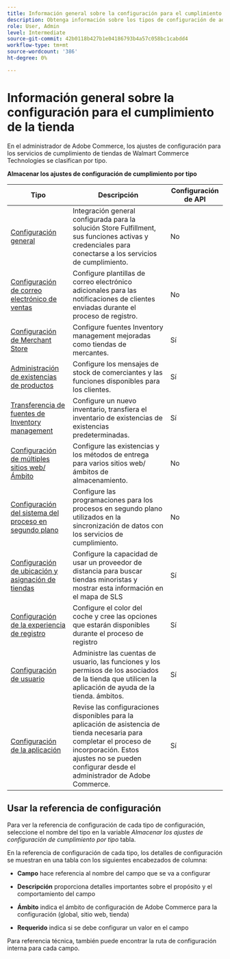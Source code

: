 ```yaml
---
title: Información general sobre la configuración para el cumplimiento de la tienda
description: Obtenga información sobre los tipos de configuración de administración disponibles para personalizar las capacidades de cumplimiento extendidas que proporciona la solución de cumplimiento de almacenamiento y vincule las instrucciones para completar la configuración.
role: User, Admin
level: Intermediate
source-git-commit: 42b0118b427b1e04186793b4a57c058bc1cabdd4
workflow-type: tm+mt
source-wordcount: '386'
ht-degree: 0%

---
```



# Información general sobre la configuración para el cumplimiento de la tienda

En el administrador de Adobe Commerce, los ajustes de configuración para los servicios de cumplimiento de tiendas de Walmart Commerce Technologies se clasifican por tipo.

**Almacenar los ajustes de configuración de cumplimiento por tipo**

| **Tipo** | **Descripción** | **Configuración de API** |
|--------------------------------------------------------------------------|--------------------------------------------------------------------------------------------------------------------------------------------------------------------------|----------------------|
| [Configuración general](enable-general.md) | Integración general configurada para la solución Store Fulfillment, sus funciones activas y credenciales para conectarse a los servicios de cumplimiento. | No |
| [Configuración de correo electrónico de ventas](sales-emails.md) | Configure plantillas de correo electrónico adicionales para las notificaciones de clientes enviadas durante el proceso de registro. | No |
| [Configuración de Merchant Store](merchant-store-configuration.md) | Configure fuentes Inventory management mejoradas como tiendas de mercantes. | Sí |
| [Administración de existencias de productos](product-stock.md) | Configure los mensajes de stock de comerciantes y las funciones disponibles para los clientes. | Sí |
| [Transferencia de fuentes de Inventory management](inventory-stock-transfer.md) | Configure un nuevo inventario, transfiera el inventario de existencias de existencias predeterminadas. | Sí |
| [Configuración de múltiples sitios web/Ámbito](multi-site-and-scope-config.md) | Configure las existencias y los métodos de entrega para varios sitios web/ámbitos de almacenamiento. | No |
| [Configuración del sistema del proceso en segundo plano](background-processes.md) | Configure las programaciones para los procesos en segundo plano utilizados en la sincronización de datos con los servicios de cumplimiento. | No |
| [Configuración de ubicación y asignación de tiendas](store-location-map-provider-setup.md) | Configure la capacidad de usar un proveedor de distancia para buscar tiendas minoristas y mostrar esta información en el mapa de SLS | Sí |
| [Configuración de la experiencia de registro](check-in-experience-setup.md) | Configure el color del coche y cree las opciones que estarán disponibles durante el proceso de registro | Sí |
| [Configuración de usuario](user-setup.md) | Administre las cuentas de usuario, las funciones y los permisos de los asociados de la tienda que utilicen la aplicación de ayuda de la tienda. ámbitos. | Sí |
| [Configuración de la aplicación](app-setup.md) | Revise las configuraciones disponibles para la aplicación de asistencia de tienda necesaria para completar el proceso de incorporación. Estos ajustes no se pueden configurar desde el administrador de Adobe Commerce. | Sí |

## Usar la referencia de configuración

Para ver la referencia de configuración de cada tipo de configuración, seleccione el nombre del tipo en la variable _Almacenar los ajustes de configuración de cumplimiento por tipo_ tabla.

En la referencia de configuración de cada tipo, los detalles de configuración se muestran en una tabla con los siguientes encabezados de columna:

- **Campo** hace referencia al nombre del campo que se va a configurar

- **Descripción** proporciona detalles importantes sobre el propósito y el comportamiento del campo

- **Ámbito** indica el ámbito de configuración de Adobe Commerce para la configuración (global, sitio web, tienda)

- **Requerido** indica si se debe configurar un valor en el campo

Para referencia técnica, también puede encontrar la ruta de configuración interna para cada campo.
